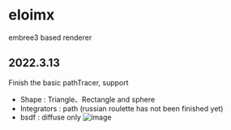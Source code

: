 # eloimx
embree3 based renderer
## 2022.3.13
Finish the basic pathTracer, support 
-   Shape : Triangle、Rectangle and sphere
-   Integrators : path (russian roulette has not been finished yet)
-   bsdf : diffuse only
![image](../project_PathTracer/build/out/Release/cornellBox_100spp_10maxPath_sphere.jpg)
